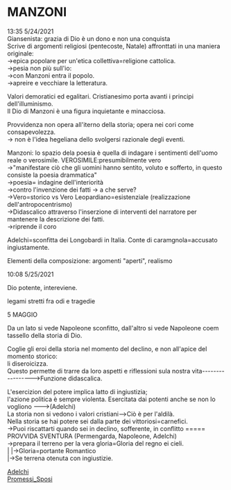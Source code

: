 # MANZONI 
13:35 5/24/2021  
Giansenista: grazia di Dio è un dono e non una conquista  
Scrive di argomenti religiosi (pentecoste, Natale) affronttati in una maniera originale:  
							->epica popolare per un'etica collettiva=religione cattolica.  
							->pesia non più sull'io:  
							->con Manzoni entra il popolo.  
							->apreire e vecchiare la letteratura.  
  
Valori demoratici ed egalitari. Cristianesimo porta avanti i principi dell'illuminismo.  
Il Dio di Manzoni è una figura inquietante e minacciosa.  
  
Provvidenza non opera all'iterno della storia; opera nei cori come consapevolezza.  
-> non è l'idea hegeliana dello svolgersi razionale degli eventi.  
  
Manzoni: lo spazio dela poesia è quella di indagare i sentimenti dell'uomo reale o verosimile.				VEROSIMILE:presumibilmente vero  
	->"manifestare ciò che gli uomini hanno sentito, voluto e sofferto, in questo consiste la poesia drammatica"  
	->poesia= indagine dell'interiorità  
	->contro l'invenzione dei fatti -> a che serve?  
	->Vero=storico		vs		Vero Leopardiano=esistenziale (realizzazione dell'antropocentrismo)  
	->Didascalico attraverso l'inserzione di interventi del narratore per mantenere la descrizione dei fatti.  
								->riprende il coro  
  
Adelchi=sconfitta dei Longobardi in Italia. Conte di caramgnola=accusato ingiustamente.  
  
Elementi della composizione: argomenti "aperti", realismo  
  
10:08 5/25/2021  
  
Dio potente, intereviene.   
  
legami stretti fra odi e tragedie   
  
5 MAGGIO  
  
Da un lato si vede Napoleone sconfitto, dall'altro si vede Napoleone coem tassello della storia di Dio.  
  
Coglie gli eroi della storia nel momento del declino, e non all'apice del momento storico:  
			li diseroicizza.   
Questo permette di trarre da loro aspetti e riflessioni sula nostra vita----------------->Funzione didascalica.  
  
  
L'esercizion del potere implica latto di ingiustizia;  
l'azione politica è sempre violenta. Esercitata dai potenti anche se non lo vogliono --->(Adelchi)  
La storia non si vedono i valori cristiani-->Ciò è per l'aldilà.  
Nella storia se hai potere sei dalla parte dei vittoriosi=carnefici.  
->Puoi riscattarti quando sei in declino, sofferente, in conflitto ===== PROVVIDA SVENTURA (Permengarda, Napoleone, Adelchi)  
									->prepara il terreno per la vera gloria=Gloria del regno ei cieli.  
													  |	 |->Gloria=portante Romantico  
													  |->Se terrena otenuta con ingiustizie.  
  
  
[Adelchi](Adelchi.md)  
[Promessi_Sposi](Promessi_Sposi.md)  
